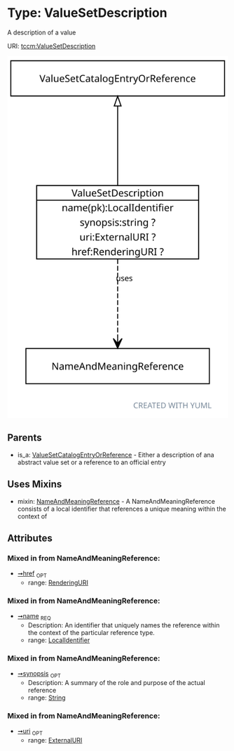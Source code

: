 
# Type: ValueSetDescription


A description of a value

URI: [tccm:ValueSetDescription](https://hotecosystem.org/tccm/ValueSetDescription)


![img](images/ValueSetDescription.svg)

## Parents

 *  is_a: [ValueSetCatalogEntryOrReference](ValueSetCatalogEntryOrReference.md) - Either a description of ana abstract value set or a reference to an official entry

## Uses Mixins

 *  mixin: [NameAndMeaningReference](NameAndMeaningReference.md) - A NameAndMeaningReference consists of a local identifier that references a unique meaning within the context of

## Attributes


### Mixed in from NameAndMeaningReference:

 * [➞href](nameAndMeaningReference__href.md)  <sub>OPT</sub>
    * range: [RenderingURI](types/RenderingURI.md)

### Mixed in from NameAndMeaningReference:

 * [➞name](nameAndMeaningReference__name.md)  <sub>REQ</sub>
    * Description: An identifier that uniquely names the reference within the context of the particular reference type.
    * range: [LocalIdentifier](types/LocalIdentifier.md)

### Mixed in from NameAndMeaningReference:

 * [➞synopsis](nameAndMeaningReference__synopsis.md)  <sub>OPT</sub>
    * Description: A summary of the role and purpose of the actual reference
    * range: [String](types/String.md)

### Mixed in from NameAndMeaningReference:

 * [➞uri](nameAndMeaningReference__uri.md)  <sub>OPT</sub>
    * range: [ExternalURI](types/ExternalURI.md)
